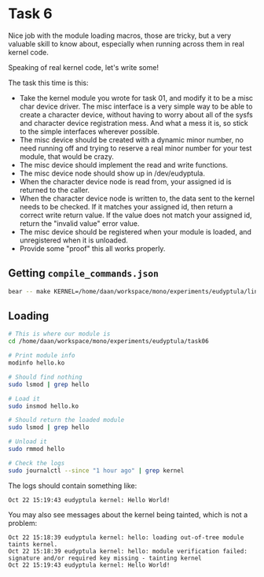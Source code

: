 # Task 6
Nice job with the module loading macros, those are tricky, but a very
valuable skill to know about, especially when running across them in
real kernel code.

Speaking of real kernel code, let's write some!

The task this time is this:
  - Take the kernel module you wrote for task 01, and modify it to be a
    misc char device driver.  The misc interface is a very simple way to
    be able to create a character device, without having to worry about
    all of the sysfs and character device registration mess.  And what a
    mess it is, so stick to the simple interfaces wherever possible.
  - The misc device should be created with a dynamic minor number, no
    need running off and trying to reserve a real minor number for your
    test module, that would be crazy.
  - The misc device should implement the read and write functions.
  - The misc device node should show up in /dev/eudyptula.
  - When the character device node is read from, your assigned id is
    returned to the caller.
  - When the character device node is written to, the data sent to the
    kernel needs to be checked.  If it matches your assigned id, then
    return a correct write return value.  If the value does not match
    your assigned id, return the "invalid value" error value.
  - The misc device should be registered when your module is loaded, and
    unregistered when it is unloaded.
  - Provide some "proof" this all works properly.

## Getting `compile_commands.json`

```bash
bear -- make KERNEL=/home/daan/workspace/mono/experiments/eudyptula/linux CC=clang-17
```

## Loading
```bash
# This is where our module is
cd /home/daan/workspace/mono/experiments/eudyptula/task06

# Print module info
modinfo hello.ko

# Should find nothing
sudo lsmod | grep hello

# Load it
sudo insmod hello.ko

# Should return the loaded module
sudo lsmod | grep hello

# Unload it
sudo rmmod hello

# Check the logs
sudo journalctl --since "1 hour ago" | grep kernel
```

The logs should contain something like:

```
Oct 22 15:19:43 eudyptula kernel: Hello World!
```

You may also see messages about the kernel being tainted, which is not a problem:

```
Oct 22 15:18:39 eudyptula kernel: hello: loading out-of-tree module taints kernel.
Oct 22 15:18:39 eudyptula kernel: hello: module verification failed: signature and/or required key missing - tainting kernel
Oct 22 15:19:43 eudyptula kernel: Hello World!
```